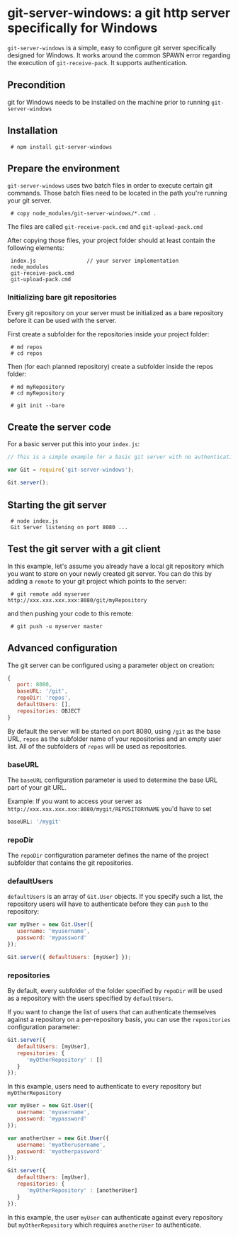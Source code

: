 # git-server-windows: a git http server specifically for Windows

`git-server-windows` is a simple, easy to configure git server specifically designed for Windows. It works around the common SPAWN error regarding the execution of `git-receive-pack`. It supports authentication.

## Precondition

git for Windows needs to be installed on the machine prior to running `git-server-windows`

## Installation

     # npm install git-server-windows

## Prepare the environment

`git-server-windows` uses two batch files in order to execute certain git commands. Those batch files need to be located in the path you're running your git server.

     # copy node_modules/git-server-windows/*.cmd .

The files are called `git-receive-pack.cmd` and `git-upload-pack.cmd`

After copying those files, your project folder should at least contain the following elements:

     index.js                // your server implementation
     node_modules
     git-receive-pack.cmd
     git-upload-pack.cmd

### Initializing bare git repositories

Every git repository on your server must be initialized as a bare repository before it can be used with the server.

First create a subfolder for the repositories inside your project folder:

     # md repos
     # cd repos

Then (for each planned repository) create a subfolder inside the repos folder:

     # md myRepository
     # cd myRepository

     # git init --bare

## Create the server code

For a basic server put this into your `index.js`:

```js
// This is a simple example for a basic git server with no authentication

var Git = require('git-server-windows');

Git.server();
```

## Starting the git server

     # node index.js
     Git Server listening on port 8080 ...

## Test the git server with a git client

In this example, let's assume you already have a local git repository which you want to store on your newly created git server. You can do this by adding a `remote` to your git project which points to the server:

     # git remote add myserver http://xxx.xxx.xxx.xxx:8080/git/myRepository

and then pushing your code to this remote:

     # git push -u myserver master

## Advanced configuration

The git server can be configured using a parameter object on creation:

```js
{
   port: 8080,
   baseURL: '/git',
   repoDir: 'repos',
   defaultUsers: [],
   repositories: OBJECT
}
```

By default the server will be started on port 8080, using `/git` as the base URL, `repos` as the subfolder name of your repositories and an empty user list. All of the subfolders of `repos` will be used as repositories.

### baseURL

The `baseURL` configuration parameter is used to determine the base URL part of your git URL.

Example: If you want to access your server as `http://xxx.xxx.xxx.xxx:8080/mygit/REPOSITORYNAME` you'd have to set

```js
baseURL: '/mygit'
```

### repoDir

The `repoDir` configuration parameter defines the name of the project subfolder that contains the git repositories.

### defaultUsers

`defaultUsers` is an array of `Git.User` objects. If you specify such a list, the repository users will have to authenticate before they can `push` to the repository:

```js
var myUser = new Git.User({
   username: 'myusername',
   password: 'mypassword'
});

Git.server({ defaultUsers: [myUser] });
```

### repositories

By default, every subfolder of the folder specified by `repoDir` will be used as a repository with the users specified by `defaultUsers`.

If you want to change the list of users that can authenticate themselves against a repository on a per-repository basis, you can use the `repositories` configuration parameter:

```js
Git.server({
   defaultUsers: [myUser],
   repositories: {
      'myOtherRepository' : []
   }
});
```

In this example, users need to authenticate to every repository but `myOtherRepository`

```js
var myUser = new Git.User({
   username: 'myusername',
   password: 'mypassword'
});

var anotherUser = new Git.User({
   username: 'myotherusername',
   password: 'myotherpassword'
});

Git.server({
   defaultUsers: [myUser],
   repositories: {
      'myOtherRepository' : [anotherUser]
   }
});
```

In this example, the user `myUser` can authenticate against every repository but `myOtherRepository` which requires `anotherUser` to authenticate.
